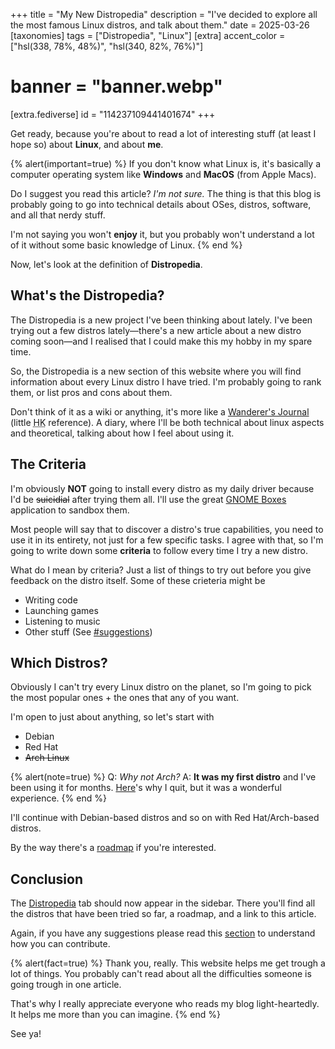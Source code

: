 +++
title = "My New Distropedia"
description = "I've decided to explore all the most famous Linux distros, and talk about them."
date = 2025-03-26
[taxonomies]
tags = ["Distropedia", "Linux"]
[extra]
accent_color = ["hsl(338, 78%, 48%)", "hsl(340, 82%, 76%)"]
# banner = "banner.webp"
[extra.fediverse]
id = "114237109441401674"
+++

<!-- {% alert(warning=true) %}
*I still need to make a banner, but imagine a lot of distro logos in a circle and... and maybe a compass... in the centre. That's the idea.*
{% end %} -->

Get ready, because you're about to read a lot of interesting stuff (at least I hope so) about **Linux**, and about **me**.

{% alert(important=true) %}
If you don't know what Linux is, it's basically a computer operating system like **Windows** and **MacOS** (from Apple Macs).

Do I suggest you read this article? *I'm not sure.* The thing is that this blog is probably going to go into technical details about OSes, distros, software, and all that nerdy stuff.

I'm not saying you won't **enjoy** it, but you probably won't understand a lot of it without some basic knowledge of Linux.
{% end %}

Now, let's look at the definition of **Distropedia**.

## What's the Distropedia?

The Distropedia is a new project I've been thinking about lately. I've been trying out a few distros lately―there's a new article about a new distro coming soon―and I realised that I could make this my hobby in my spare time.

So, the Distropedia is a new section of this website where you will find information about every Linux distro I have tried. I'm probably going to rank them, or list pros and cons about them.

Don't think of it as a wiki or anything, it's more like a [Wanderer's Journal](https://hollowknight.wiki/w/Wanderer%27s_Journal) (little <abbr title="Hollow Knight">HK</abbr> reference). A diary, where I'll be both technical about linux aspects and theoretical, talking about how I feel about using it.

## The Criteria

I'm obviously **NOT** going to install every distro as my daily driver because I'd be ~~suicidial~~ after trying them all. I'll use the great [GNOME Boxes](https://apps.gnome.org/Boxes/) application to sandbox them.

Most people will say that to discover a distro's true capabilities, you need to use it in its entirety, not just for a few specific tasks. I agree with that, so I'm going to write down some **criteria** to follow every time I try a new distro.

What do I mean by criteria? Just a list of things to try out before you give feedback on the distro itself. Some of these crieteria might be

- Writing code
- Launching games
- Listening to music
- Other stuff (See [#suggestions](@/distropedia/_index.md#suggestions))

## Which Distros?

Obviously I can't try every Linux distro on the planet, so I'm going to pick the most popular ones + the ones that any of you want.

I'm open to just about anything, so let's start with

- Debian
- Red Hat
- ~~Arch Linux~~

{% alert(note=true) %}
Q: *Why not Arch?*
A: **It was my first distro** and I've been using it for months. [Here](@/blog/2025-02-04-from-arch-to-fedora/index.md)'s why I quit, but it was a wonderful experience.
{% end %}

I'll continue with Debian-based distros and so on with Red Hat/Arch-based distros.

By the way there's a [roadmap](@/distropedia/roadmap/index.md) if you're interested.

## Conclusion

The [Distropedia](@/distropedia/_index.md) tab should now appear in the sidebar. There you'll find all the distros that have been tried so far, a roadmap, and a link to this article.

Again, if you have any suggestions please read this [section](@/distropedia/_index.md#suggestions) to understand how you can contribute.

{% alert(fact=true) %}
Thank you, really. This website helps me get trough a lot of things. You probably can't read about all the difficulties someone is going trough in one article.

That's why I really appreciate everyone who reads my blog light-heartedly. It helps me more than you can imagine.
{% end %}

See ya!
